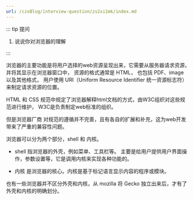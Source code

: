 ```yaml
---
url: /czxBlog/interview-question/zs2xi1mk/index.md
---
```

::: tip 提问

1. 说说你对浏览器的理解

:::

浏览器的主要功能是将用户选择的web资源呈现出来，它需要从服务器请求资源，并将其显示在浏览器窗口中，
资源的格式通常是 HTML， 也包括 PDF、image 以及其他格式，
用户使用 URI（Uniform Resource Identifier 统一资源标志符）来制定请求资源的位置。

HTML 和 CSS 规范中规定了浏览器解释html文档的方式，由W3C组织对这些规范进行维护，
W3C是负责制定web标准的组织。

但是浏览器厂商 对规范的遵循并不完善，且有各自的扩展和补充，这为web开发带来了严重的兼容性问题。

浏览器可以分为两个部分，shell 和 内核。

* shell 指浏览器的外壳，例如菜单、工具栏等。
  主要是给用户提供用户界面操作，参数设置等，它是调用内核来实现各种功能的。

* 内核 是浏览器的核心。内核是基于标记语言显示内容的程序或模块。

也有一些浏览器并不区分外壳和内核，从 mozilla 将 Gecko 独立出来后，才有了外壳和内核的明确划分。
